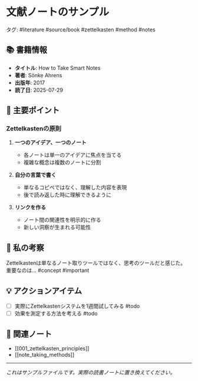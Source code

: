 # 文献ノートのサンプル

タグ: #literature #source/book #zettelkasten #method #notes

## 📚 書籍情報

- **タイトル**: How to Take Smart Notes
- **著者**: Sönke Ahrens
- **出版年**: 2017
- **読了日**: 2025-07-29

## 📝 主要ポイント

### Zettelkastenの原則

1. **一つのアイデア、一つのノート**
   - 各ノートは単一のアイデアに焦点を当てる
   - 複雑な概念は複数のノートに分割

2. **自分の言葉で書く**
   - 単なるコピペではなく、理解した内容を表現
   - 後で読み返した時に理解できるように

3. **リンクを作る**
   - ノート間の関連性を明示的に作る
   - 新しい洞察が生まれる可能性

## 🤔 私の考察

Zettelkastenは単なるノート取りツールではなく、思考のツールだと感じた。
重要なのは... #concept #important

## 💡 アクションアイテム

- [ ] 実際にZettelkastenシステムを1週間試してみる #todo
- [ ] 効果を測定する方法を考える #todo

## 🔗 関連ノート

- [[001_zettelkasten_principles]]
- [[note_taking_methods]]

---

*これはサンプルファイルです。実際の読書ノートに置き換えてください。*
